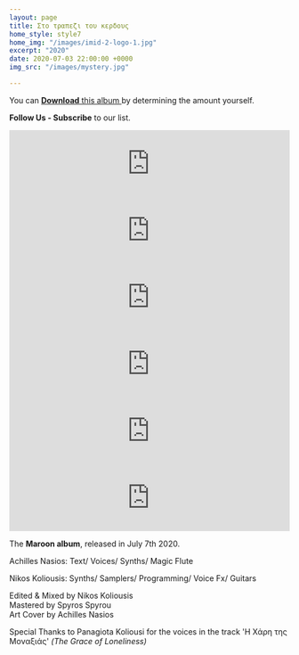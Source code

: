 ```yaml
---
layout: page
title: Στο τραπεζι του κερδους
home_style: style7
home_img: "/images/imid-2-logo-1.jpg"
excerpt: "2020"
date: 2020-07-03 22:00:00 +0000
img_src: "/images/mystery.jpg"

---
```

You can <a href="https://imperfectid.bandcamp.com/album/imperfect-id/" target="blank"> **Download** this album </a> by determining the amount yourself.

**Follow Us - Subscribe** to our list.

<iframe style="border: 0; width: 100%; height: 120px;" src="https://bandcamp.com/EmbeddedPlayer/album=2634321029/size=large/bgcol=ffffff/linkcol=0687f5/tracklist=false/artwork=small/track=3328412059/transparent=true/" seamless><a href="http://imperfectid.bandcamp.com/album/imperfect-id">Imperfect ID by Imperfect ID</a></iframe>
<iframe style="border: 0; width: 100%; height: 120px;" src="https://bandcamp.com/EmbeddedPlayer/album=2634321029/size=large/bgcol=ffffff/linkcol=0687f5/tracklist=false/artwork=small/track=439383510/transparent=true/" seamless><a href="http://imperfectid.bandcamp.com/album/imperfect-id">Imperfect ID by Imperfect ID</a></iframe>
<iframe style="border: 0; width: 100%; height: 120px;" src="https://bandcamp.com/EmbeddedPlayer/album=2634321029/size=large/bgcol=ffffff/linkcol=0687f5/tracklist=false/artwork=small/track=654809306/transparent=true/" seamless><a href="http://imperfectid.bandcamp.com/album/imperfect-id">Imperfect ID by Imperfect ID</a></iframe>
<iframe style="border: 0; width: 100%; height: 120px;" src="https://bandcamp.com/EmbeddedPlayer/album=2634321029/size=large/bgcol=ffffff/linkcol=0687f5/tracklist=false/artwork=small/track=3661008602/transparent=true/" seamless><a href="http://imperfectid.bandcamp.com/album/imperfect-id">Imperfect ID by Imperfect ID</a></iframe>
<iframe style="border: 0; width: 100%; height: 120px;" src="https://bandcamp.com/EmbeddedPlayer/album=2634321029/size=large/bgcol=ffffff/linkcol=0687f5/tracklist=false/artwork=small/track=3823232912/transparent=true/" seamless><a href="http://imperfectid.bandcamp.com/album/imperfect-id">Imperfect ID by Imperfect ID</a></iframe>
<iframe style="border: 0; width: 100%; height: 120px;" src="https://bandcamp.com/EmbeddedPlayer/album=2634321029/size=large/bgcol=ffffff/linkcol=0687f5/tracklist=false/artwork=small/track=3539281572/transparent=true/" seamless><a href="http://imperfectid.bandcamp.com/album/imperfect-id">Imperfect ID by Imperfect ID</a></iframe>

The **Maroon album**, released in July 7th 2020.

Achilles Nasios: Text/ Voices/ Synths/ Magic Flute

Nikos Koliousis: Synths/ Samplers/ Programming/ Voice Fx/ Guitars

Edited & Mixed by Nikos Koliousis  
Mastered by Spyros Spyrou  
Art Cover by Achilles Nasios

Special Thanks to Panagiota Koliousi for the voices in the track 'Η Χάρη της Μοναξιάς' _(The Grace of Loneliness)_